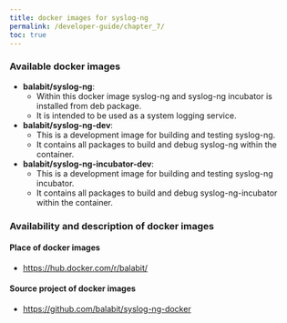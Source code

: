 ```yaml
---
title: docker images for syslog-ng
permalink: /developer-guide/chapter_7/
toc: true
---
```


### Available docker images

* **balabit/syslog-ng**:
  * Within this docker image syslog-ng and syslog-ng incubator is installed from deb package.
  * It is intended to be used as a system logging service.
* **balabit/syslog-ng-dev**:
  * This is a development image for building and testing syslog-ng.
  * It contains all packages to build and debug syslog-ng within the container.
* **balabit/syslog-ng-incubator-dev**:
  * This is a development image for building and testing syslog-ng incubator.
  * It contains all packages to build and debug syslog-ng-incubator within the container.

### Availability and description of docker images

#### Place of docker images

* https://hub.docker.com/r/balabit/

#### Source project of docker images

* https://github.com/balabit/syslog-ng-docker

